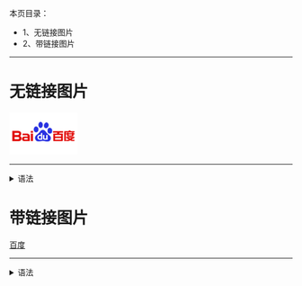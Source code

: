 本页目录：
- 1、无链接图片
- 2、带链接图片

***

# 无链接图片

![百度](image/6.jpeg)

***

<details>
<summary>语法</summary>

```
![名字](链接)
```

</details>

# 带链接图片


[百度](https://www.baidu.com/)

***

<details>
<summary>语法</summary>

```
[名字](链接)
```

</details>